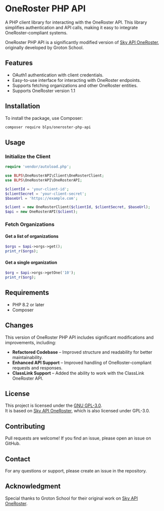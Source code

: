 # OneRoster PHP API

A PHP client library for interacting with the OneRoster API. This library simplifies authentication and API calls, making it easy to integrate OneRoster-compliant systems.

OneRoster PHP API is a significantly modified version of [Sky API OneRoster](https://github.com/groton-school/sky-api.oneroster), originally developed by Groton School. 

## Features

- OAuth1 authentication with client credentials.
- Easy-to-use interface for interacting with OneRoster endpoints.
- Supports fetching organizations and other OneRoster entities.
- Supports OneRoster version 1.1

## Installation

To install the package, use Composer:

```sh
composer require blps/oneroster-php-api
```

## Usage

### Initialize the Client

```php
require 'vendor/autoload.php';

use BLPS\OneRosterAPI\Client\OneRosterClient;
use BLPS\OneRosterAPI\OneRosterAPI;

$clientId = 'your-client-id';
$clientSecret = 'your-client-secret';
$baseUrl = 'https://example.com';

$client = new OneRosterClient($clientId, $clientSecret, $baseUrl);
$api = new OneRosterAPI($client);
```

### Fetch Organizations

#### Get a list of organizations

```php
$orgs = $api->orgs->get();
print_r($orgs);
```

#### Get a single organization

```php
$org = $api->orgs->getOne('10');
print_r($org);
```

## Requirements

- PHP 8.2 or later
- Composer

## Changes

This version of OneRoster PHP API includes significant modifications and improvements, including:

- **Refactored Codebase** – Improved structure and readability for better maintainability.
- **Enhanced API Support** – Improved handling of OneRoster-compliant requests and responses.
- **ClassLink Support** – Added the ability to work with the ClassLink OneRoster API.

## License

This project is licensed under the [GNU GPL-3.0](https://www.gnu.org/licenses/gpl-3.0.html).  
It is based on [Sky API OneRoster](https://github.com/groton-school/sky-api.oneroster), which is also licensed under GPL-3.0.

## Contributing

Pull requests are welcome! If you find an issue, please open an issue on GitHub.

## Contact

For any questions or support, please create an issue in the repository.

## Acknowledgment

Special thanks to Groton School for their original work on [Sky API OneRoster](https://github.com/groton-school/sky-api.oneroster).  

